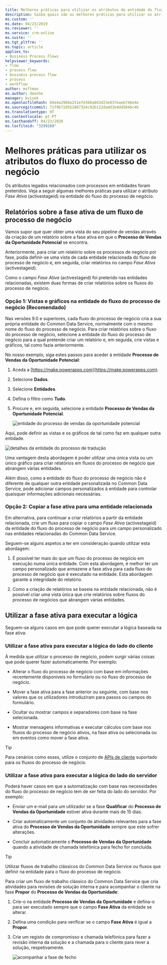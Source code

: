 ```yaml
---
title: Melhores práticas para utilizar os atributos de entidade do fluxo do processo de negócio | Microsoft Docs
description: Saiba quais são as melhores práticas para utilizar os atributos de entidade do fluxo do processo de negócio.
ms.custom: ''
ms.date: 04/23/2019
ms.reviewer: ''
ms.service: crm-online
ms.suite: ''
ms.tgt_pltfrm: ''
ms.topic: article
applies_to:
- Business Process Flows
helpviewer_keywords:
- flow
- process flow
- business process flow
- process
- workflow
author: msftman
ms.author: deonhe
manager: kvivek
ms.openlocfilehash: b9a4a2968a251efd360a043d23e837eaeb746e4e
ms.sourcegitcommit: 71f9b72d551887324c92b122dadd1b4dd584bc4b
ms.translationtype: HT
ms.contentlocale: pt-PT
ms.lasthandoff: 04/23/2020
ms.locfileid: "3299260"
---
```

# <a name="best-practices-in-using-business-process-flow-attributes"></a>Melhores práticas para utilizar os atributos do fluxo do processo de negócio



Os atributos legados relacionados com processos em entidades foram preteridos. Veja a seguir algumas melhores práticas para utilizar o atributo *Fase Ativa* (activestageid) na entidade do fluxo do processo de negócio. 

## <a name="reporting-on-the-active-stage-of-a-business-process-flow"></a>Relatórios sobre a fase ativa de um fluxo de processo de negócio

Vamos supor que quer obter uma vista do seu pipeline de vendas através da criação de um relatório sobre a fase ativa em que o **Processo de Vendas da Oportunidade Potencial** se encontra.

Anteriormente, para criar um relatório sobre os processos de negócio por fase, podia definir-se uma vista de cada entidade relacionada do fluxo de processo de negócio e, em seguida, criar relatórios no campo *Fase Ativa* (activestageid).

Como o campo *Fase Ativa* (activestageid) foi preterido nas entidades relacionadas, existem duas formas de criar relatórios sobre os fluxos do processo de negócio.

### <a name="option-1-views-and-charts-on-business-process-flow-entity-recommended"></a>Opção 1: Vistas e gráficos na entidade do fluxo do processo de negócio **(Recomendado)**

Nas versões 9.0 e superiores, cada fluxo do processo de negócio cria a sua própria entidade do Common Data Service, normalmente com o mesmo nome do fluxo do processo de negócio. Para criar relatórios sobre o fluxo do processo de negócio, selecione a entidade do fluxo do processo de negócio para a qual pretende criar um relatório e, em seguida, crie vistas e gráficos, tal como fazia anteriormente.

No nosso exemplo, siga estes passos para aceder à entidade **Processo de Vendas da Oportunidade Potencial**:
1. Aceda a [https://make.powerapps.com](https://make.powerapps.com).
1. Selecione **Dados**.
1. Selecione **Entidades**.
1. Defina o filtro como **Tudo**.
1. Procure e, em seguida, selecione a entidade **Processo de Vendas da Oportunidade Potencial**.

   ![entidade do processo de vendas da oportunidade potencial](media/best-practices-entity-attributes/lead-opportunity-process.png)

Aqui, pode definir as vistas e os gráficos de tal como faz em qualquer outra entidade.

![detalhes da entidade do processo de tradução](media/best-practices-entity-attributes/lead-to-opportunity-sales-process-details.png)

Uma vantagem desta abordagem é poder utilizar uma única vista ou um único gráfico para criar relatórios em fluxos do processo de negócio que abrangem várias entidades.

Além disso, como a entidade do fluxo do processo de negócio não é diferente de qualquer outra entidade personalizada no Common Data Service, pode adicionar campos personalizados à entidade para controlar quaisquer informações adicionais necessárias.

### <a name="option-2-copy-active-stage-to-a-related-entity"></a>Opção 2: Copiar a fase ativa para uma entidade relacionada

Em alternativa, para continuar a criar relatórios a partir da entidade relacionada, crie um fluxo para copiar o campo *Fase Ativa* (activestageid) da entidade do fluxo do processo de negócio para um campo personalizado nas entidades relacionadas do Common Data Service.

Seguem-se alguns aspetos a ter em consideração quando utilizar esta abordagem:

1.  É possível ter mais do que um fluxo do processo de negócio em execução numa única entidade. Com esta abordagem, é melhor ter um campo personalizado que armazene a fase ativa para cada fluxo do processo de negócio que é executado na entidade. Esta abordagem garante a integridade do relatório.

1.  Como a criação de relatórios se baseia na entidade relacionada, não é possível criar uma vista única que crie relatórios sobre fluxos do processo de negócios que abrangem várias entidades.

## <a name="using-the-active-stage-to-run-logic"></a>Utilizar a fase ativa para executar a lógica

Seguem-se alguns casos em que pode querer executar a lógica baseada na fase ativa:

### <a name="using-the-active-stage-to-run-client-side-logic"></a>Utilizar a fase ativa para executar a lógica do lado do cliente

À medida que utilizar o processo de negócio, podem surgir várias coisas que pode querer fazer automaticamente. Por exemplo:

-   Alterar o fluxo do processo de negócio com base em informações recentemente disponíveis no formulário ou no fluxo do processo de negócio.

-   Mover a fase ativa para a fase anterior ou seguinte, com base nos valores que os utilizadores introduziram para passos ou campos do formulário.

-   Ocultar ou mostrar campos e separadores com base na fase selecionada.

-   Mostrar mensagens informativas e executar cálculos com base nos fluxos do processo de negócio ativos, na fase ativa ou selecionada ou em eventos como mover a fase ativa.

> [!TIP]
> Para cenários como esses, utilize o conjunto de [APIs de cliente](https://docs.microsoft.com/dynamics365/customer-engagement/developer/clientapi/reference/formcontext-data-process) suportado para os fluxos do processo de negócio.
>

### <a name="using-the-active-stage-to-run-server-side-logic"></a>Utilizar a fase ativa para executar a lógica do lado do servidor

Poderá haver casos em que a automatização com base nas necessidades do fluxo do processo de negócio tem de ser feita do lado do servidor. Por exemplo:

-   Enviar um e-mail para um utilizador se a fase **Qualificar** do **Processo de Vendas da Oportunidade** estiver ativa durante mais de 15 dias.

-   Criar automaticamente um conjunto de atividades relevantes para a fase ativa do **Processo de Vendas da Oportunidade** sempre que este sofrer alterações.

-   Concluir automaticamente o **Processo de Vendas da Oportunidade** quando a atividade de chamada telefónica para fecho for concluída.

> [!TIP]
> Utilizar fluxos de trabalho clássicos do Common Data Service ou fluxos que definir na entidade para o fluxo do processo de negócio.
> 

Para criar um fluxo de trabalho clássico do Common Data Service que cria atividades para revisões de solução interna e para acompanhar o cliente na fase **Propor** do **Processo de Vendas da Oportunidade**:

1. Crie-o na entidade **Processo de Vendas da Oportunidade** e defina-o para ser executado sempre que o campo **Fase Ativa** da entidade se alterar. 
1. Defina uma condição para verificar se o campo **Fase Ativa** é igual a **Propor**. 
1. Crie um registo de compromisso e chamada telefónica para fazer a revisão interna da solução e a chamada para o cliente para rever a solução, respetivamente.

   ![acompanhar a fase de fecho](media/best-practices-entity-attributes/close-stage-followup.png)
